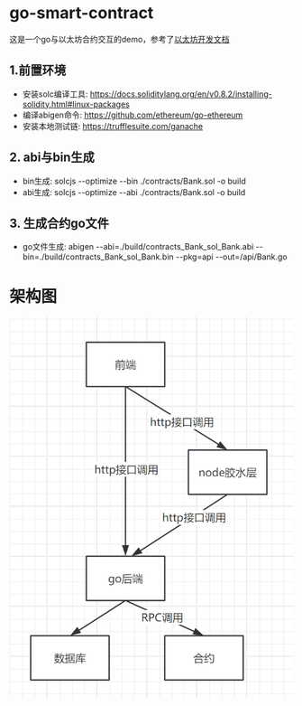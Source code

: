 # go-smart-contract
这是一个go与以太坊合约交互的demo，参考了[以太坊开发文档](https://ethereum.org/zh/developers/docs/programming-languages/golang/)

## 1.前置环境

- 安装solc编译工具: https://docs.soliditylang.org/en/v0.8.2/installing-solidity.html#linux-packages
- 编译abigen命令: https://github.com/ethereum/go-ethereum
- 安装本地测试链: https://trufflesuite.com/ganache

## 2. abi与bin生成

- bin生成: solcjs --optimize --bin ./contracts/Bank.sol  -o build
- abi生成: solcjs --optimize --abi  ./contracts/Bank.sol  -o build


## 3. 生成合约go文件

- go文件生成: abigen --abi=./build/contracts_Bank_sol_Bank.abi   --bin=./build/contracts_Bank_sol_Bank.bin  --pkg=api --out=/api/Bank.go

# 架构图
![My Local Image](./架构图.png)